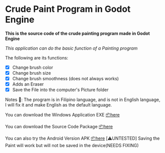# Crude Paint Program in Godot Engine

**This is the source code of the crude painting program made in Godot Engine**

*This application can do the basic function of a Painting program*


The following are its functions:
- [x] Change brush color
- [x] Change brush size
- [x] Change brush smoothness (does not always works)
- [x] Adds an Eraser
- [x] Save the File into the computer's Picture folder

Notes 📝:
The program is in Filipino language, and is not in English language, I will fix it and make English as the default language.


You can download the Windows Application EXE [:package:here](https://download1479.mediafire.com/wpc6ibf96y7gySscwys1d7NCwuXmMU5q_3j18Zm-XbtdCbMcmsv5E67B_7pUPQLJE9T7i_PAQrbZ4ATJxPxpOr2c6QJFQ4THLlRBRVGmQmykVO0XC9IqzxznpiXta5BlIdDxRLXd7bQwto2_mRshx1H2qA3bFMIUU5eliPgKEYwp6Q/9m1ylqas9twh711/Paint.exe)

You can download the Source Code Package [:package:here](https://codeload.github.com/Moggle-Khraum/Crude_Paint_Program/zip/refs/heads/main)

You can also try the Android Version APK [:package:here](https://download1479.mediafire.com/7b8n0zwuvmtgshFRP73c9wB5HEQ0W6Sf52CCnhR62Py8W7QC3oU26_JUryJpdWwHDdOb7ZkOHWTK0HAVR59gJYM1bhEDh0vkCnKPLNfm1_ZS-6A5XPmd_sT1kUAqIOHTM-McqNAw1w5i-F6rVYjVC0GLgddfEIz6yKa9h0-Gm5tDTg/n4tsldy9pafymh3/Paint.apk) [:warning:UNTESTED]
Saving the Paint will work but will not be saved in the device(NEEDS FIXING)
